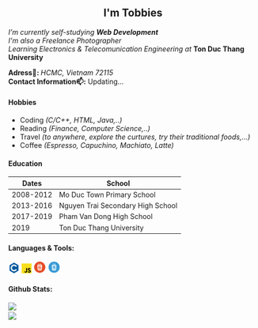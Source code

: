 <div align="center">
  <h2>I'm Tobbies</h2>
</div>
<p>
  <em>I’m currently self-studying <b>Web Development</em></b><br>
  <em>I'm also a Freelance Photographer</em><br>
  <em>Learning Electronics & Telecomunication Engineering at</em> <strong>Ton Duc Thang University</strong>
</p>
  <p><b>Adress📍: </b><em>HCMC, Vietnam 72115</em><br>
     <b>Contact Information📫:</b> Updating...
  </p>

#### Hobbies
<ul>
  <li>Coding <em>(C/C++, HTML, Java,..)</em> </li>
  <li>Reading <em>(Finance, Computer Science,..)</em> </li>
  <li>Travel <em>(to anywhere, explore the curtures, try their traditional foods,...)</em></li>
  <li>Coffee <em>(Espresso, Capuchino, Machiato, Latte)</em> </li>
</ul>

#### Education
<table>
  <thead>
    <tr>
      <th>Dates</td>
    <th>School</td>
  </tr>
  </thead>
  <tbody>
    <tr>
      <td>2008-2012</td>
      <td>Mo Duc Town Primary School</td>
    </tr>
    <tr>
      <td>2013-2016</td>
      <td>Nguyen Trai Secondary High School</td>
    </tr>
   <tr>
     <td>2017-2019</td>
     <td>Pham Van Dong High School</td>
   </tr>
    <tr>
      <td>2019</td>
     <td>Ton Duc Thang University</td>
    </tr>
  </tbody>
</table>
      
#### Languages & Tools:
<code><img height="22" src="images/c1.png"></code>
<code><img height="20" src="images/js.png"></code>
<code><img height="25" src="images/html.png"></code>
<code><img height="25" src="images/css.png"></code>
#### Github Stats:
<p>
  <img src=https://github-readme-stats-anuraghazra1.vercel.app/api/top-langs/?username=tobbiesfake&layout=compact&theme=tokyonight /><br>
  <img src=https://github-readme-stats.vercel.app/api?username=tobbiesfake&show_icons=true&theme=tokyonight />
</p>





<!--
**tobbiesfake/tobbiesfake** is a ✨ _special_ ✨ repository because its `README.md` (this file) appears on your GitHub profile.

Here are some ideas to get you started:

- 🔭 I’m currently working on ...
- 🌱 I’m currently learning ...
- 👯 I’m looking to collaborate on ...
- 🤔 I’m looking for help with ...
- 💬 Ask me about ...
- 📫 How to reach me: ...
-->
